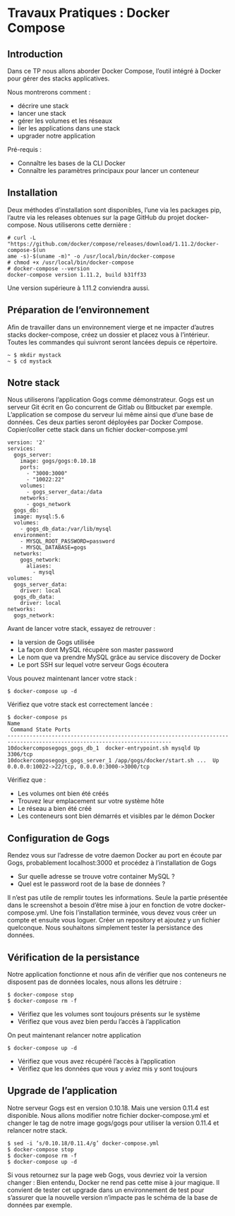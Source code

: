# Travaux Pratiques : Docker Compose

## Introduction

Dans ce TP nous allons aborder Docker Compose, l’outil intégré à Docker pour gérer des stacks
applicatives.

Nous montrerons comment :

- décrire une stack
- lancer une stack
- gérer les volumes et les réseaux
- lier les applications dans une stack
- upgrader notre application

Pré-requis :

- Connaître les bases de la CLI Docker
- Connaître les paramètres principaux pour lancer un conteneur

## Installation

Deux méthodes d’installation sont disponibles, l’une via les packages pip, l’autre via les releases obtenues sur la
page GitHub du projet docker-compose. Nous utiliserons cette dernière :

```
# curl -L
"https://github.com/docker/compose/releases/download/1.11.2/docker-compose-$(un
ame -s)-$(uname -m)" -o /usr/local/bin/docker-compose
# chmod +x /usr/local/bin/docker-compose
# docker-compose --version
docker-compose version 1.11.2, build b31ff33
```

Une version supérieure à 1.11.2 conviendra aussi.

## Préparation de l’environnement

Afin de travailler dans un environnement vierge et ne impacter d’autres stacks docker-compose, créez un dossier
et placez vous à l’intérieur. Toutes les commandes qui suivront seront lancées depuis ce répertoire.
```
~ $ mkdir mystack
~ $ cd mystack
```

## Notre stack

Nous utiliserons l’application Gogs comme démonstrateur. Gogs est un serveur Git écrit en Go
concurrent de Gitlab ou Bitbucket par exemple. L’application se compose du serveur lui même ainsi que
d’une base de données. Ces deux parties seront déployées par Docker Compose.
Copier/coller cette stack dans un fichier docker-compose.yml

```
version: '2'
services:
  gogs_server:
    image: gogs/gogs:0.10.18
    ports:
      - "3000:3000"
      - "10022:22"
    volumes:
      - gogs_server_data:/data
    networks:
      - gogs_network
  gogs_db:
  image: mysql:5.6
  volumes:
    - gogs_db_data:/var/lib/mysql
  environment:
    - MYSQL_ROOT_PASSWORD=password
    - MYSQL_DATABASE=gogs
  networks:
    gogs_network:
      aliases:
        - mysql
volumes:
  gogs_server_data:
    driver: local
  gogs_db_data:
    driver: local
networks:
  gogs_network:
```

Avant de lancer votre stack, essayez de retrouver :

- la version de Gogs utilisée
- La façon dont MySQL récupère son master password
- Le nom que va prendre MySQL grâce au service discovery de Docker
- Le port SSH sur lequel votre serveur Gogs écoutera

Vous pouvez maintenant lancer votre stack :
```
$ docker-compose up -d
```
Vérifiez que votre stack est correctement lancée :
```
$ docker-compose ps
Name
 Command State Ports
--------------------------------------------------------------------------------------------------------------------------
10dockercomposegogs_gogs_db_1  docker-entrypoint.sh mysqld Up  3306/tcp
10dockercomposegogs_gogs_server_1 /app/gogs/docker/start.sh ...  Up  0.0.0.0:10022->22/tcp, 0.0.0.0:3000->3000/tcp
```

Vérifiez que :
- Les volumes ont bien été créés
- Trouvez leur emplacement sur votre système hôte
- Le réseau a bien été créé
- Les conteneurs sont bien démarrés et visibles par le démon Docker

## Configuration de Gogs

Rendez vous sur l’adresse de votre daemon Docker au port en écoute par Gogs, probablement
localhost:3000 et procédez à l’installation de Gogs

- Sur quelle adresse se trouve votre container MySQL ?
- Quel est le password root de la base de données ?

Il n’est pas utile de remplir toutes les informations. Seule la partie présentée dans le screenshot a besoin
d’être mise à jour en fonction de votre docker-compose.yml.
Une fois l’installation terminée, vous devez vous créer un compte et ensuite vous loguer.
Créer un repository et ajoutez y un fichier quelconque. Nous souhaitons simplement tester la persistance
des données.

## Vérification de la persistance

Notre application fonctionne et nous afin de vérifier que nos conteneurs ne disposent pas de données
locales, nous allons les détruire :

```
$ docker-compose stop
$ docker-compose rm -f
```

- Vérifiez que les volumes sont toujours présents sur le système
- Vérifiez que vous avez bien perdu l’accès à l’application

On peut maintenant relancer notre application
```
$ docker-compose up -d
```

- Vérifiez que vous avez récupéré l’accès à l’application
- Vérifiez que les données que vous y aviez mis y sont toujours

## Upgrade de l’application

Notre serveur Gogs est en version 0.10.18.
Mais une version 0.11.4 est disponible.
Nous allons modifier notre fichier docker-compose.yml et changer le tag de notre image gogs/gogs pour
utiliser la version 0.11.4 et relancer notre stack.

```
$ sed -i ‘s/0.10.18/0.11.4/g’ docker-compose.yml
$ docker-compose stop
$ docker-compose rm -f
$ docker-compose up -d
```

Si vous retournez sur la page web Gogs, vous devriez voir la version changer :
Bien entendu, Docker ne rend pas cette mise à jour magique. Il convient de tester cet upgrade dans un
environnement de test pour s’assurer que la nouvelle version n’impacte pas le schéma de la base de
données par exemple.

